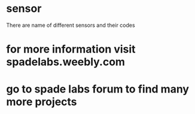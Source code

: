 # sensor
There are name of different sensors and their codes
# for more information visit spadelabs.weebly.com
# go to spade labs forum to find many more projects
